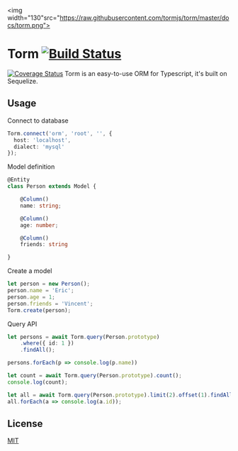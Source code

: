 <img width="130"src="https://raw.githubusercontent.com/tormjs/torm/master/docs/torm.png">

# Torm <a href="https://circleci.com/gh/tormjs/torm/tree/master"><img src="https://img.shields.io/circleci/project/tormjs/torm/master.svg" alt="Build Status"></a>
<a href="https://codecov.io/github/hi-plan/hi-router?branch=master"><img src="https://img.shields.io/codecov/c/github/hi-plan/hi-router/master.svg" alt="Coverage Status"></a>
Torm is an easy-to-use ORM for Typescript, it's built on Sequelize.

## Usage

Connect to database

```typescript
Torm.connect('orm', 'root', '', {
  host: 'localhost',
  dialect: 'mysql'
});
```


Model definition

```typescript
@Entity
class Person extends Model {

    @Column()
    name: string;

    @Column()
    age: number;

    @Column()
    friends: string

}
```

Create a model

```typescript
let person = new Person();
person.name = 'Eric';
person.age = 1;
person.friends = 'Vincent';
Torm.create(person);
```

Query API

```typescript
let persons = await Torm.query(Person.prototype)
    .where({ id: 1 })
    .findAll();

persons.forEach(p => console.log(p.name))

let count = await Torm.query(Person.prototype).count();
console.log(count);

let all = await Torm.query(Person.prototype).limit(2).offset(1).findAll();
all.forEach(a => console.log(a.id));
```

## License

[MIT](http://opensource.org/licenses/MIT)